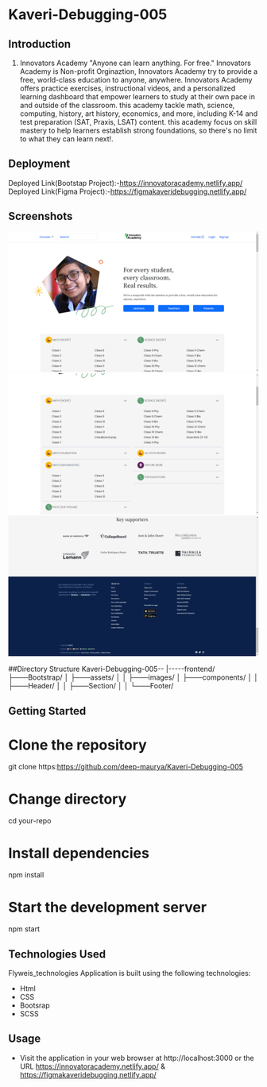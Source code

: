 # Kaveri-Debugging-005

## Introduction
1. Innovators Academy
"Anyone can learn anything. For free."
Innovators Academy is Non-profit Orginaztion, Innovators Academy try to provide a free, world-class education to anyone, anywhere. Innovators Academy offers practice exercises, instructional videos, and a personalized learning dashboard that empower learners to study at their own pace in and outside of the classroom. this academy tackle math, science, computing, history, art history, economics, and more, including K-14 and test preparation (SAT, Praxis, LSAT) content. this academy focus on skill mastery to help learners establish strong foundations, so there's no limit to what they can learn next!.

## Deployment

Deployed Link(Bootstap Project):-https://innovatoracademy.netlify.app/
Deployed Link(Figma Project):-https://figmakaveridebugging.netlify.app/

## Screenshots

![Screenshot 1](./Bootstrap/assest/pic1.png)
![Screenshot 2](./Bootstrap/assest/pic2.png)
![Screenshot 3](./Bootstrap/assest/pic3.png)

##Directory Structure
Kaveri-Debugging-005--
|-----frontend/
├───Bootstrap/
│   ├───assets/
│   │   ├───images/
│   ├───components/
│   │   ├───Header/
│   │   ├───Section/
│   │   └───Footer/

## Getting Started

# Clone the repository

git clone https:https://github.com/deep-maurya/Kaveri-Debugging-005

# Change directory

cd your-repo

# Install dependencies

npm install

# Start the development server

npm start

## Technologies Used

Flyweis_technologies Application is built using the following technologies:

- Html
- CSS
- Bootsrap
- SCSS

## Usage

- Visit the application in your web browser at http://localhost:3000 or the URL https://innovatoracademy.netlify.app/ & https://figmakaveridebugging.netlify.app/
